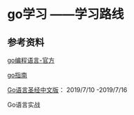 # go学习 ——学习路线

## 参考资料

 [go编程语言-官方](https://go-zh.org/doc/)

 [go指南](https://tour.go-zh.org/list)

 [Go语言圣经中文版](https://legacy.gitbook.com/book/yar999/gopl-zh/details)： 2019/7/10 -2019/7/16

Go语言实战

